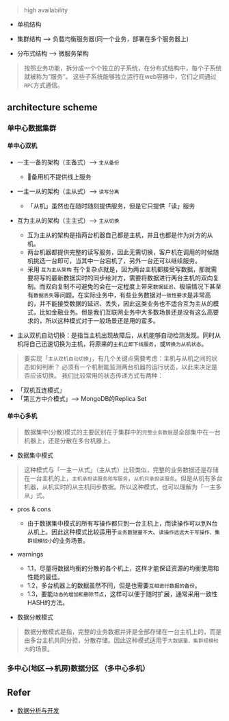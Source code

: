 
## 
> high availability

* 单机结构

* 集群结构 --> 负载均衡服务器(同一个业务，部署在多个服务器上)

* 分布式结构 --> 微服务架构

> 按照业务功能，拆分成一个个独立的子系统，在分布式结构中，每个子系统就被称为“服务”。
这些子系统能够独立运行在web容器中，它们之间通过`RPC`方式通信。

## architecture scheme

### 单中心数据集群

#### 单中心双机

* 一主一备的架构（主备式）--> `主从备份`
  * 备用机不提供线上服务
* 一主一从的架构（主从式）--> `读写分离`
  * 「从机」虽然也在随时随刻提供服务，但是它只提供「读」服务
* 互为主从的架构（主主式）--> `主从切换`
  * 互为主从的架构是指两台机器自己都是主机，并且也都是作为对方的从机。
  * 两台机器都提供完整的读写服务，因此无需切换，客户机在调用的时候随机挑选一台即可，当其中一台宕机了，另外一台还可以继续服务。
  * 采用 `互为主从架构` 有个复杂点就是，因为两台主机都接受写数据，那就需要将写的最新数据实时的同步给对方，需要将数据进行两台主机的双向复制。而双向复制不可避免的会在一定程度上带来`数据延迟`、极端情况下甚至有`数据丢失`等问题。在实际业务中，有些业务数据对`一致性要求`是非常高的，并不能接受数据的延迟、丢失，因此这类业务也不适合互为主从的模式，比如金融业务。但是我们互联网业务中大多数场景还是没有这么高要求的，所以这种模式对于一般场景还是用的蛮多。

* 主从双机自动切换：是指当主机出现故障后，从机能够自动检测发现。同时从机将自己迅速切换为主机，将原来的`主机立即下线服务`，或`转换为从机状态`。

> 要实现「`主从双机自动切换`」，有几个关键点需要考虑：主机与从机之间的状态如何判断？ 
> 必须有一个机制能监测两台机器的运行状态，以此来决定是否应该切换。
> 我们比较常用的状态传递方式有两种：

* 「双机互连模式」
* 「第三方中介模式」--> MongoDB的Replica Set

#### 单中心多机
> 数据集中(分散)模式的主要区别在于集群中的`完整业务数据`是全部集中在一台机器上，还是分散在多台机器上。

* 数据集中模式
> 这种模式与「一主一从式」（主从式）比较类似，完整的业务数据还是存储在一台主机的上，`主机承担读服务和写服务`，`从机只承担读服务`。但是从机有多台机器，从机实时的从主机同步数据。所以这种模式，也可以理解为「一主多从」式。
  * pros & cons
    * 由于数据集中模式的所有写操作都只到一台主机上，而读操作可以到N台从机上。因此这种模式比较适用于`业务数据量不大`、`读操作远远大于写操作、集群规模较小`的业务场景。
  * warnings 
    * 1.1，尽量将数据均衡的分散的各个机上，这样才能保证资源的均衡使用和性能的最佳。
    * 1.2，多台机器上的数据虽然不同，但是也需要`互相进行数据的备份`。
    * 1.3，要能`动态的增加和删除节点`，这样可以便于随时扩展，通常采用一致性HASH的方法。

* 数据分散模式
  
> 数据分散模式是指，完整的业务数据并非是全部存储在一台主机上的，而是由多台主机共同分担，分散存储。因此这种模式适用于`大数据量、集群规模较大`的场景。


### 多中心(地区-->机房)数据分区 （多中心多机）



## Refer　

* [数据分析与开发](https://mp.weixin.qq.com/s/0WWwBxuQlZtMAn9IqRePDw)